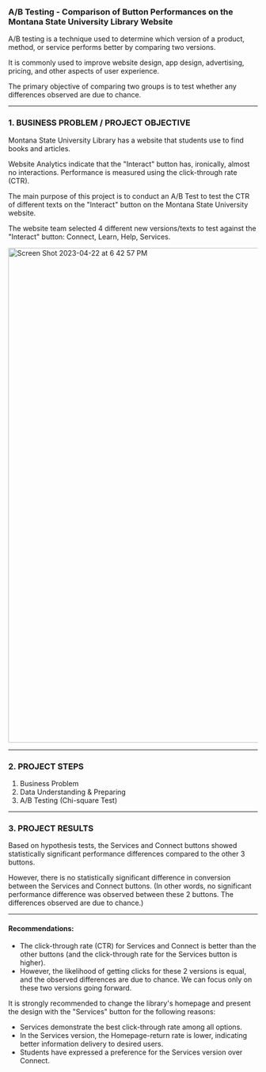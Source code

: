 
### A/B Testing - Comparison of Button Performances on the Montana State University Library Website

A/B testing is a technique used to determine which version of a product, method, or service performs better by comparing two versions.

It is commonly used to improve website design, app design, advertising, pricing, and other aspects of user experience.

The primary objective of comparing two groups is to test whether any differences observed are due to chance.  

______________________________ 

 
### 1. BUSINESS PROBLEM / PROJECT OBJECTIVE

Montana State University Library has a website that students use to find books and articles.

Website Analytics indicate that the "Interact" button has, ironically, almost no interactions. Performance is measured using the click-through rate (CTR).

The main purpose of this project is to conduct an A/B Test to test the CTR of different texts on the "Interact" button on the Montana State University website.

The website team selected 4 different new versions/texts to test against the "Interact" button: Connect, Learn, Help, Services.


<img width="1000" alt="Screen Shot 2023-04-22 at 6 42 57 PM" src="https://user-images.githubusercontent.com/90986708/233796469-6bb38ade-83e8-4915-ae69-92efefd4a713.png">


______________________________

### 2. PROJECT STEPS

1. Business Problem
2. Data Understanding & Preparing
3. A/B Testing (Chi-square Test)

______________________________

### 3. PROJECT RESULTS

Based on hypothesis tests, the Services and Connect buttons showed statistically significant performance differences compared to the other 3 buttons.

However, there is no statistically significant difference in conversion between the Services and Connect buttons.
(In other words, no significant performance difference was observed between these 2 buttons. The differences observed are due to chance.)

__________________________________

#### Recommendations:

- The click-through rate (CTR) for Services and Connect is better than the other buttons (and the click-through rate for the Services button is higher).
- However, the likelihood of getting clicks for these 2 versions is equal, and the observed differences are due to chance. We can focus only on these two versions going forward.
  
It is strongly recommended to change the library's homepage and present the design with the "Services" button for the following reasons:

- Services demonstrate the best click-through rate among all options.
- In the Services version, the Homepage-return rate is lower, indicating better information delivery to desired users.
- Students have expressed a preference for the Services version over Connect.



